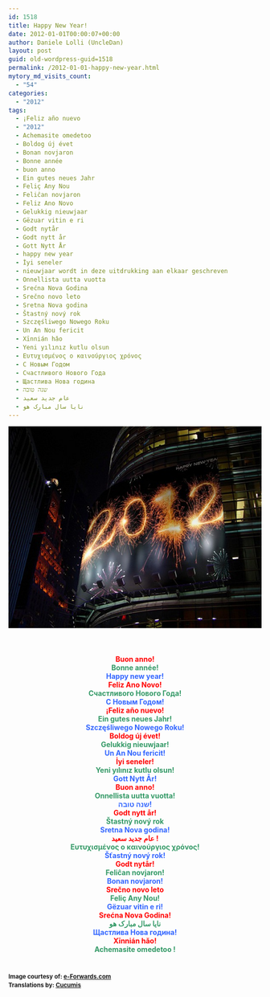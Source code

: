 ```yaml
---
id: 1518
title: Happy New Year!
date: 2012-01-01T00:00:07+00:00
author: Daniele Lolli (UncleDan)
layout: post
guid: old-wordpress-guid=1518
permalink: /2012-01-01-happy-new-year.html
mytory_md_visits_count:
  - "54"
categories:
  - "2012"
tags:
  - ¡Feliz año nuevo
  - "2012"
  - Achemasite omedetoo
  - Boldog új évet
  - Bonan novjaron
  - Bonne année
  - buon anno
  - Ein gutes neues Jahr
  - Feliç Any Nou
  - Feliĉan novjaron
  - Feliz Ano Novo
  - Gelukkig nieuwjaar
  - Gëzuar vitin e ri
  - Godt nytår
  - Godt nytt år
  - Gott Nytt År
  - happy new year
  - İyi seneler
  - nieuwjaar wordt in deze uitdrukking aan elkaar geschreven
  - Onnellista uutta vuotta
  - Srećna Nova Godina
  - Srečno novo leto
  - Sretna Nova godina
  - Štastný nový rok
  - Szczęśliwego Nowego Roku
  - Un An Nou fericit
  - Xīnnián hǎo
  - Yeni yılınız kutlu olsun
  - Ευτυχισμένος ο καινούργιος χρόνος
  - С Новым Годом
  - Счастливого Нового Года
  - Щастлива Нова година
  - שנה טובה
  - عام جديد سعيد
  - نايا سال مبارک هو
---
```

<p style="text-align: center;">
  <img class="alignnone aligncenter" title="Happy New Year 2012!" src="/wp-content/uploads/2012/01/HAPPY-NEW-YEAR-2012-BEAUTIFUL-600px.jpeg" alt="Happy-New-Year-2012" width="600" height="402" />
</p>

&nbsp;

<h4 style="text-align: center;">
  <strong><span style="color: #ff0000;">Buon anno!</span></strong><br /> <strong> <span style="color: #339966;">Bonne année!</span></strong><br /> <strong> <span style="color: #3366ff;">Happy new year!</span></strong><br /> <strong> <span style="color: #ff0000;">Feliz Ano Novo!</span></strong><br /> <strong> <span style="color: #339966;">Счастливого Нового Года!</span></strong><br /> <strong> <span style="color: #3366ff;">С Новым Годом!</span></strong><br /> <strong> <span style="color: #ff0000;">¡Feliz año nuevo!</span></strong><br /> <strong> <span style="color: #339966;">Ein gutes neues Jahr!</span></strong><br /> <strong> <span style="color: #3366ff;">Szczęśliwego Nowego Roku!</span></strong><br /> <strong> <span style="color: #ff0000;">Boldog új évet!</span></strong><br /> <strong> <span style="color: #339966;">Gelukkig nieuwjaar!</span></strong><br /> <strong> <span style="color: #3366ff;">Un An Nou fericit!</span></strong><br /> <strong> <span style="color: #ff0000;">İyi seneler!</span></strong><br /> <strong> <span style="color: #339966;">Yeni yılınız kutlu olsun!</span></strong><br /> <strong> <span style="color: #3366ff;">Gott Nytt År!</span></strong><br /> <strong> <span style="color: #ff0000;">Buon anno!</span></strong><br /> <strong> <span style="color: #339966;">Onnellista uutta vuotta!</span></strong><br /> <strong> <span style="color: #3366ff;">שנה טובה!</span></strong><br /> <strong> <span style="color: #ff0000;">Godt nytt år!</span></strong><br /> <strong> <span style="color: #339966;">Štastný nový rok</span></strong><br /> <strong> <span style="color: #3366ff;">Sretna Nova godina!</span></strong><br /> <strong> <span style="color: #ff0000;">عام جديد سعيد !</span></strong><br /> <strong> <span style="color: #339966;">Ευτυχισμένος ο καινούργιος χρόνος!</span></strong><br /> <strong> <span style="color: #3366ff;">Šťastný nový rok!</span></strong><br /> <strong> <span style="color: #ff0000;">Godt nytår!</span></strong><br /> <strong> <span style="color: #339966;">Feliĉan novjaron!</span></strong><br /> <strong> <span style="color: #3366ff;">Bonan novjaron!</span></strong><br /> <strong> <span style="color: #ff0000;">Srečno novo leto</span></strong><br /> <strong> <span style="color: #339966;">Feliç Any Nou!</span></strong><br /> <strong> <span style="color: #3366ff;">Gëzuar vitin e ri!</span></strong><br /> <strong> <span style="color: #ff0000;">Srećna Nova Godina!</span></strong><br /> <strong> <span style="color: #339966;">نايا سال مبارک هو</span></strong><br /> <strong> <span style="color: #3366ff;">Щастлива Нова година!</span></strong><br /> <strong> <span style="color: #ff0000;">Xīnnián hǎo!</span></strong><br /> <strong> <span style="color: #339966;">Achemasite omedetoo !</span></strong>
</h4>

**<small></small><small><br /> Image courtesy of: <a title="e-Forwards.com" href="http://www.e-forwards.com/2011/09/775/" target="_blank">e-Forwards.com</a><br /> Translations by: <a title="Cucumis" href="http://www.cucumis.org/progetto_14_p/p_sv_59_5.html" target="_blank">Cucumis</a><br /> </small>**